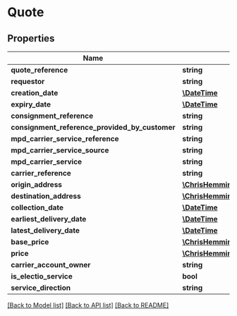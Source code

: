 # Quote

## Properties
Name | Type | Description | Notes
------------ | ------------- | ------------- | -------------
**quote_reference** | **string** |  | [optional] 
**requestor** | **string** |  | [optional] 
**creation_date** | [**\DateTime**](\DateTime.md) |  | [optional] 
**expiry_date** | [**\DateTime**](\DateTime.md) |  | [optional] 
**consignment_reference** | **string** |  | [optional] 
**consignment_reference_provided_by_customer** | **string** |  | [optional] 
**mpd_carrier_service_reference** | **string** |  | [optional] 
**mpd_carrier_service_source** | **string** |  | [optional] 
**mpd_carrier_service** | **string** |  | [optional] 
**carrier_reference** | **string** |  | [optional] 
**origin_address** | [**\ChrisHemmings\Electio\Client\Model\Address**](Address.md) |  | [optional] 
**destination_address** | [**\ChrisHemmings\Electio\Client\Model\Address**](Address.md) |  | [optional] 
**collection_date** | [**\DateTime**](\DateTime.md) |  | [optional] 
**earliest_delivery_date** | [**\DateTime**](\DateTime.md) |  | [optional] 
**latest_delivery_date** | [**\DateTime**](\DateTime.md) |  | [optional] 
**base_price** | [**\ChrisHemmings\Electio\Client\Model\Rate**](Rate.md) |  | [optional] 
**price** | [**\ChrisHemmings\Electio\Client\Model\Rate**](Rate.md) |  | [optional] 
**carrier_account_owner** | **string** |  | [optional] 
**is_electio_service** | **bool** |  | [optional] 
**service_direction** | **string** |  | [optional] 

[[Back to Model list]](../README.md#documentation-for-models) [[Back to API list]](../README.md#documentation-for-api-endpoints) [[Back to README]](../README.md)


